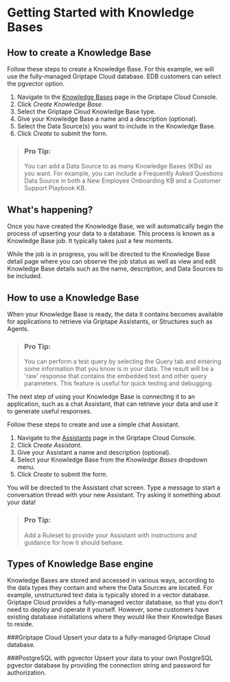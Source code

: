 # Getting Started with Knowledge Bases

## How to create a Knowledge Base

Follow these steps to create a Knowledge Base. For this example, we will use the fully-managed Griptape Cloud database. EDB customers can select the pgvector option.

1. Navigate to the [Knowledge Bases](https://cloud.griptape.ai/knowledge-bases) page in the Griptape Cloud Console.
1. Click *Create Knowledge Base*.
1. Select the Griptape Cloud Knowledge Base type.
1. Give your Knowledge Base a name and a description (optional).
1. Select the Data Source(s) you want to include in the Knowledge Base.
1. Click *Create* to submit the form.

> ### Pro Tip:
>
> You can add a Data Source to as many Knowledge Bases (KBs) as you want. For example, you can include a Frequently Asked Questions Data Source in both a New Employee Onboarding KB and a Customer Support Playbook KB.

## What's happening?

Once you have created the Knowledge Base, we will automatically begin the process of upserting your data to a database. This process is known as a Knowledge Base job. It typically takes just a few moments.

While the job is in progress, you will be directed to the Knowledge Base detail page where you can observe the job status as well as view and edit Knowledge Base details such as the name, description, and Data Sources to be included.

## How to use a Knowledge Base

When your Knowledge Base is ready, the data it contains becomes available for applications to retrieve via Griptape Assistants, or Structures such as Agents.

> ### Pro Tip:
>
> You can perform a test query by selecting the Query tab and entering some information that you know is in your data. The result will be a 'raw' response that contains the embedded text and other query parameters. This feature is useful for quick testing and debugging.

The next step of using your Knowledge Base is connecting it to an application, such as a chat Assistant, that can retrieve your data and use it to generate useful responses.

Follow these steps to create and use a simple chat Assistant.

1. Navigate to the [Assistants](https://cloud.griptape.ai/assistants) page in the Griptape Cloud Console.
1. Click *Create Assistant*.
1. Give your Assistant a name and description (optional).
1. Select your Knowledge Base from the *Knowledge Bases* dropdown menu.
1. Click *Create* to submit the form.

You will be directed to the Assistant chat screen. Type a message to start a conversation thread with your new Assistant. Try asking it something about your data!

> ### Pro Tip:
>
> Add a Ruleset to provide your Assistant with instructions and guidance for how it should behave.

## Types of Knowledge Base engine

Knowledge Bases are stored and accessed in various ways, according to the data types they contain and where the Data Sources are located. For example, unstructured text data is typically stored in a vector database. Griptape Cloud provides a fully-managed vector database, so that you don't need to deploy and operate it yourself. However, some customers have existing database installations where they would like their Knowledge Bases to reside.

###Griptape Cloud
Upsert your data to a fully-managed Griptape Cloud database.

###PostgreSQL with pgvector
Upsert your data to your own PostgreSQL pgvector database by providing the connection string and password for authorization.
